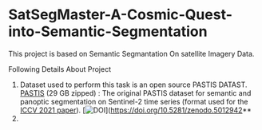 # SatSegMaster-A-Cosmic-Quest-into-Semantic-Segmentation


This project is based on Semantic Segmantation On satellite Imagery Data.

Following Details About Project
1. Dataset used to perform this task is an open source PASTIS DATAST.
    [PASTIS](https://zenodo.org/record/5012942) (29 GB zipped) : The original PASTIS dataset for semantic and panoptic segmentation
on Sentinel-2 time series (format used for the [ICCV 2021 paper](https://openaccess.thecvf.com/content/ICCV2021/papers/Garnot_Panoptic_Segmentation_of_Satellite_Image_Time_Series_With_Convolutional_Temporal_ICCV_2021_paper.pdf)). [![DOI](https://zenodo.org/badge/DOI/10.5281/zenodo.5012942.svg)](https://doi.org/10.5281/zenodo.5012942**
3. 

